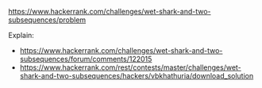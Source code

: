 https://www.hackerrank.com/challenges/wet-shark-and-two-subsequences/problem

Explain:

- https://www.hackerrank.com/challenges/wet-shark-and-two-subsequences/forum/comments/122015
- https://www.hackerrank.com/rest/contests/master/challenges/wet-shark-and-two-subsequences/hackers/vbkhathuria/download_solution
